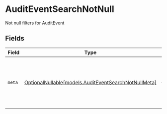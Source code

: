 # AuditEventSearchNotNull

Not null filters for AuditEvent


## Fields

| Field                                                                                            | Type                                                                                             | Required                                                                                         | Description                                                                                      | Example                                                                                          |
| ------------------------------------------------------------------------------------------------ | ------------------------------------------------------------------------------------------------ | ------------------------------------------------------------------------------------------------ | ------------------------------------------------------------------------------------------------ | ------------------------------------------------------------------------------------------------ |
| `meta`                                                                                           | [OptionalNullable[models.AuditEventSearchNotNullMeta]](../models/auditeventsearchnotnullmeta.md) | :heavy_minus_sign:                                                                               | Metadata information for the AuditEvent                                                          | {<br/>"createdBy": true,<br/>"updatedAt": true,<br/>"updatedBy": true<br/>}                      |